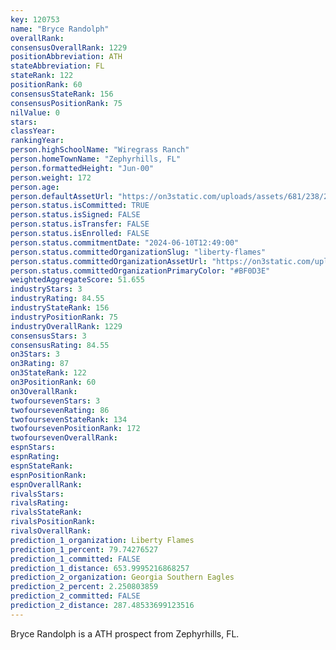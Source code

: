 ```yaml
---
key: 120753
name: "Bryce Randolph"
overallRank: 
consensusOverallRank: 1229
positionAbbreviation: ATH
stateAbbreviation: FL
stateRank: 122
positionRank: 60
consensusStateRank: 156
consensusPositionRank: 75
nilValue: 0
stars: 
classYear: 
rankingYear: 
person.highSchoolName: "Wiregrass Ranch"
person.homeTownName: "Zephyrhills, FL"
person.formattedHeight: "Jun-00"
person.weight: 172
person.age: 
person.defaultAssetUrl: "https://on3static.com/uploads/assets/681/238/238681.png"
person.status.isCommitted: TRUE
person.status.isSigned: FALSE
person.status.isTransfer: FALSE
person.status.isEnrolled: FALSE
person.status.commitmentDate: "2024-06-10T12:49:00"
person.status.committedOrganizationSlug: "liberty-flames"
person.status.committedOrganizationAssetUrl: "https://on3static.com/uploads/assets/995/149/149995.svg"
person.status.committedOrganizationPrimaryColor: "#BF0D3E"
weightedAggregateScore: 51.655
industryStars: 3
industryRating: 84.55
industryStateRank: 156
industryPositionRank: 75
industryOverallRank: 1229
consensusStars: 3
consensusRating: 84.55
on3Stars: 3
on3Rating: 87
on3StateRank: 122
on3PositionRank: 60
on3OverallRank: 
twofoursevenStars: 3
twofoursevenRating: 86
twofoursevenStateRank: 134
twofoursevenPositionRank: 172
twofoursevenOverallRank: 
espnStars: 
espnRating: 
espnStateRank: 
espnPositionRank: 
espnOverallRank: 
rivalsStars: 
rivalsRating: 
rivalsStateRank: 
rivalsPositionRank: 
rivalsOverallRank: 
prediction_1_organization: Liberty Flames
prediction_1_percent: 79.74276527
prediction_1_committed: FALSE
prediction_1_distance: 653.9995216868257
prediction_2_organization: Georgia Southern Eagles
prediction_2_percent: 2.250803859
prediction_2_committed: FALSE
prediction_2_distance: 287.48533699123516
---
```

Bryce Randolph is a ATH prospect from Zephyrhills, FL.